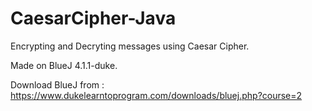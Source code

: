 # CaesarCipher-Java
Encrypting and Decryting messages using Caesar Cipher.

Made on BlueJ 4.1.1-duke.

Download BlueJ from : https://www.dukelearntoprogram.com/downloads/bluej.php?course=2
